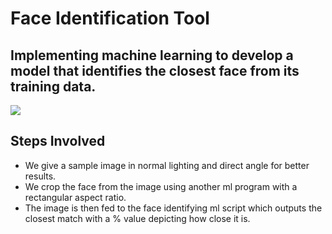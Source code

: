 # Face Identification Tool
## Implementing machine learning to develop a model that identifies the closest face from its training data.
![](https://thumbor.forbes.com/thumbor/960x0/https%3A%2F%2Fspecials-images.forbesimg.com%2Fdam%2Fimageserve%2F1007419004%2F960x0.jpg%3Ffit%3Dscale)
## Steps Involved
- We give a sample image in normal lighting and direct angle for better results.
- We crop the face from the image using another ml program with a rectangular aspect ratio.
- The image is then fed to the face identifying ml script which outputs the closest match with a % value depicting how close it is.
